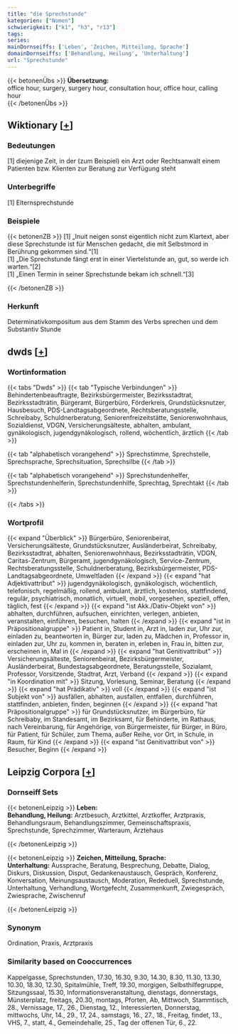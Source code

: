 ```yaml
---
title: "die Sprechstunde"
kategorien: ["Nomen"]
schwierigkeit: ["k1", "h3", "r13"]
tags:
series:
mainDornseiffs: ['Leben', 'Zeichen, Mitteilung, Sprache']
domainDornseiffs: ['Behandlung, Heilung', 'Unterhaltung']
url: "Sprechstunde"
---
```


{{< betonenÜbs >}}
**Übersetzung:**  
office hour, surgery, surgery  hour, consultation hour, office  hour, calling hour  
{{< /betonenÜbs >}}

## Wiktionary [[+](https://de.wiktionary.org/wiki/Sprechstunde)]

### Bedeutungen
[1] diejenige Zeit, in der (zum Beispiel) ein Arzt oder Rechtsanwalt einem Patienten bzw. Klienten zur Beratung zur Verfügung steht  

### Unterbegriffe
[1] Elternsprechstunde  

### Beispiele
{{< betonenZB >}}
[1] „Inuit neigen sonst eigentlich nicht zum Klartext, aber diese Sprechstunde ist für Menschen gedacht, die mit Selbstmord in Berührung gekommen sind.“[1]  
[1] „Die Sprechstunde fängt erst in einer Viertelstunde an, gut, so werde ich warten.“[2]  
[1] „Einen Termin in seiner Sprechstunde bekam ich schnell.“[3]  

{{< /betonenZB >}}
### Herkunft
Determinativkompositum aus dem Stamm des Verbs sprechen und dem Substantiv Stunde  



## dwds [[+](https://www.dwds.de/wb/Sprechstunde)]

### Wortinformation
{{< tabs "Dwds" >}}
{{< tab "Typische Verbindungen" >}}
Behindertenbeauftragte, Bezirksbürgermeister, Bezirksstadtrat, Bezirksstadträtin, Bürgeramt, Bürgerbüro, Förderkreis, Grundstücksnutzer, Hausbesuch, PDS-Landtagsabgeordnete, Rechtsberatungsstelle, Schreibaby, Schuldnerberatung, Seniorenfreizeitstätte, Seniorenwohnhaus, Sozialdienst, VDGN, Versicherungsälteste, abhalten, ambulant, gynäkologisch, jugendgynäkologisch, rollend, wöchentlich, ärztlich
{{< /tab >}}

{{< tab "alphabetisch vorangehend" >}}
Sprechstimme, Sprechstelle, Sprechsprache, Sprechsituation, Sprechsilbe
{{< /tab >}}

{{< tab "alphabetisch vorangehend" >}}
Sprechstundenhelfer, Sprechstundenhelferin, Sprechstundenhilfe, Sprechtag, Sprechtakt
{{< /tab >}}

{{< /tabs >}}

### Wortprofil
{{< expand "Überblick" >}} Bürgerbüro, Seniorenbeirat, Versicherungsälteste, Grundstücksnutzer, Ausländerbeirat, Schreibaby, Bezirksstadtrat, abhalten, Seniorenwohnhaus, Bezirksstadträtin, VDGN, Caritas-Zentrum, Bürgeramt, jugendgynäkologisch, Service-Zentrum, Rechtsberatungsstelle, Schuldnerberatung, Bezirksbürgermeister, PDS-Landtagsabgeordnete, Umweltladen {{< /expand >}}
{{< expand "hat Adjektivattribut" >}} jugendgynäkologisch, gynäkologisch, wöchentlich, telefonisch, regelmäßig, rollend, ambulant, ärztlich, kostenlos, stattfindend, regulär, psychiatrisch, monatlich, virtuell, mobil, vorgesehen, speziell, offen, täglich, fest {{< /expand >}}
{{< expand "ist Akk./Dativ-Objekt von" >}} abhalten, durchführen, aufsuchen, einrichten, verlegen, anbieten, veranstalten, einführen, besuchen, halten {{< /expand >}}
{{< expand "ist in Präpositionalgruppe" >}} Patient in, Student in, Arzt in, laden zur, Uhr zur, einladen zu, beantworten in, Bürger zur, laden zu, Mädchen in, Professor in, einladen zur, Uhr zu, kommen in, beraten in, erleben in, Frau in, bitten zur, erscheinen in, Mal in {{< /expand >}}
{{< expand "hat Genitivattribut" >}} Versicherungsälteste, Seniorenbeirat, Bezirksbürgermeister, Ausländerbeirat, Bundestagsabgeordnete, Beratungsstelle, Sozialamt, Professor, Vorsitzende, Stadtrat, Arzt, Verband {{< /expand >}}
{{< expand "in Koordination mit" >}} Sitzung, Vorlesung, Seminar, Beratung {{< /expand >}}
{{< expand "hat Prädikativ" >}} voll {{< /expand >}}
{{< expand "ist Subjekt von" >}} ausfällen, abhalten, ausfallen, entfallen, durchführen, stattfinden, anbieten, finden, beginnen {{< /expand >}}
{{< expand "hat Präpositionalgruppe" >}} für Grundstücksnutzer, im Bürgerbüro, für Schreibaby, im Standesamt, im Bezirksamt, für Behinderte, im Rathaus, nach Vereinbarung, für Angehörige, von Bürgermeister, für Bürger, in Büro, für Patient, für Schüler, zum Thema, außer Reihe, vor Ort, in Schule, in Raum, für Kind {{< /expand >}}
{{< expand "ist Genitivattribut von" >}} Besucher, Beginn {{< /expand >}}

## Leipzig Corpora [[+](https://corpora.uni-leipzig.de/en/res?word=Sprechstunde&corpusId=deu_newscrawl-public_2018)]

### Dornseiff Sets
{{< betonenLeipzig >}}
**Leben:**  
**Behandlung, Heilung:** Arztbesuch, Arztkittel, Arztkoffer, Arztpraxis, Behandlungsraum, Behandlungszimmer, Gemeinschaftspraxis, Sprechstunde, Sprechzimmer, Warteraum, Ärztehaus  

{{< /betonenLeipzig >}}


{{< betonenLeipzig >}}
**Zeichen, Mitteilung, Sprache:**  
**Unterhaltung:** Aussprache, Beratung, Besprechung, Debatte, Dialog, Diskurs, Diskussion, Disput, Gedankenaustausch, Gespräch, Konferenz, Konversation, Meinungsaustausch, Moderation, Rededuell, Sprechstunde, Unterhaltung, Verhandlung, Wortgefecht, Zusammenkunft, Zwiegespräch, Zwiesprache, Zwischenruf  

{{< /betonenLeipzig >}}

### Synonym
Ordination, Praxis, Arztpraxis


### Similarity based on Cooccurrences
Kappelgasse, Sprechstunden, 17.30, 16.30, 9.30, 14.30, 8.30, 11.30, 13.30, 10.30, 18.30, 12.30, Spitalmühle, Treff, 19.30, morgigen, Selbsthilfegruppe, Sitzungssaal, 15.30, Informationsveranstaltung, dienstags, donnerstags, Münsterplatz, freitags, 20.30, montags, Pforten, Ab, Mittwoch, Stammtisch, 28., Vernissage, 17., 26., Dienstag, 12., Interessierten, Donnerstag, mittwochs, Uhr, 14., 29., 17, 24., samstags, 16., 27., 18., Freitag, findet, 13., VHS, 7., statt, 4., Gemeindehalle, 25., Tag der offenen Tür, 6., 22.

